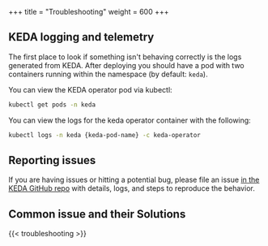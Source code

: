 +++
title = "Troubleshooting"
weight = 600
+++

## KEDA logging and telemetry

The first place to look if something isn't behaving correctly is the logs generated from KEDA.  After deploying you should have a pod with two containers running within the namespace (by default: `keda`).

You can view the KEDA operator pod via kubectl:

```sh
kubectl get pods -n keda
```

You can view the logs for the keda operator container with the following:

```sh
kubectl logs -n keda {keda-pod-name} -c keda-operator
```

## Reporting issues

If you are having issues or hitting a potential bug, please file an issue [in the KEDA GitHub repo](https://github.com/kedacore/keda/issues/new/choose) with details, logs, and steps to reproduce the behavior.

## Common issue and their Solutions

{{< troubleshooting >}}